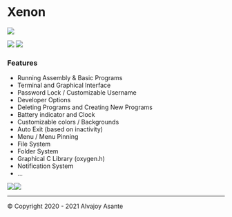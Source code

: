 # Xenon

![](https://i.imgur.com/EpBZxrG.png)

![](https://img.shields.io/badge/Release-BETA-green) ![](https://img.shields.io/github/issues/Overload02/Xenon)

### Features

- Running Assembly & Basic Programs
- Terminal and Graphical Interface
- Password Lock / Customizable Username
- Developer Options
- Deleting Programs and Creating New Programs
- Battery indicator and Clock
- Customizable colors / Backgrounds
- Auto Exit (based on inactivity)
- Menu / Menu Pinning
- File System
- Folder System
- Graphical C Library (oxygen.h)
- Notification System
- ...

![](https://i.imgur.com/DITWbGp.png)![](https://i.imgur.com/2nec4dy.gif)

------------


 &copy; Copyright 2020 - 2021 Alvajoy Asante
